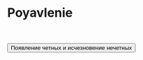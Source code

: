 # Poyavlenie
<!DOCTYPE html>
<html>
<head>
<script src="http://code.jquery.com/jquery-latest.js"></script>

<script>
$(document).ready(function () {
   $("button").click(function () {
      var i=1;
      do{
    $(".p2").fadeToggle();
      i++;
   if(i%2==0){
   $(".p1").fadeToggle();}
   }
   while(i<2000)
   $(".p1").hide();
 });
});
</script>

</head>
<body>
<p class="p1"style="display:none">Выбегай поскорей</p>
<p class="p2" style="display:none">Посмотреть на снегирей.</p>
<p class="p1"style="display:none">Прилетели, прилетели,</p>
<p class="p2" style="display:none">Стайку встретили метели!</p>
<p class="p1"style="display:none">А Мороз-Красный Нос </p>
<p class="p2" style="display:none">Им рябинки принес</p>
<p class="p1"style="display:none">Хорошо угостил,</p>
<p class="p2" style="display:none">Хорошо подсластил.</p>
<p class="p1"style="display:none">Зимним вечером поздним</p>
<p class="p2" style="display:none">Ярко-алые грозди.</p>
</body>
<br><br><button>Появление четных и исчезновение нечетных</button>
</html
